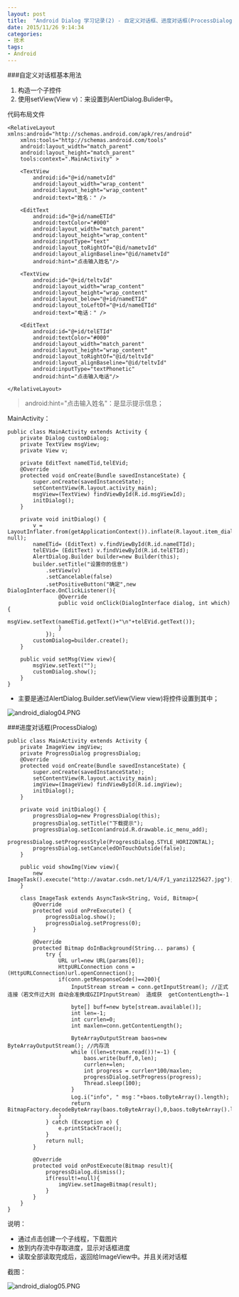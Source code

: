 ```yaml
---
layout: post
title:  "Android Dialog 学习记录(2) - 自定义对话框、进度对话框(ProcessDialog)"
date: 2015/11/26 9:14:34 
categories:
- 技术
tags:
- Android
---
```


###自定义对话框基本用法

1. 构造一个子控件
2. 使用setView(View v)：来设置到AlertDialog.Bulider中。

代码布局文件
	
	<RelativeLayout xmlns:android="http://schemas.android.com/apk/res/android"
	    xmlns:tools="http://schemas.android.com/tools"
	    android:layout_width="match_parent"
	    android:layout_height="match_parent"
	    tools:context=".MainActivity" >
	
	    <TextView
	        android:id="@+id/nametvId"
	        android:layout_width="wrap_content"
	        android:layout_height="wrap_content"
	        android:text="姓名：" />
	
	    <EditText
	        android:id="@+id/nameETId"
	        android:textColor="#000"
	        android:layout_width="match_parent"
	        android:layout_height="wrap_content"
	        android:inputType="text"
	        android:layout_toRightOf="@id/nametvId"
	        android:layout_alignBaseline="@id/nametvId"
	        android:hint="点击输入姓名"/>  
	    
	    <TextView
	        android:id="@+id/teltvId"
	        android:layout_width="wrap_content"
	        android:layout_height="wrap_content"
	        android:layout_below="@+id/nameETId"
	        android:layout_toLeftOf="@+id/nameETId"
	        android:text="电话：" />
	    
	    <EditText
	        android:id="@+id/telETId"
	        android:textColor="#000"
	        android:layout_width="match_parent"
	        android:layout_height="wrap_content"
	        android:layout_toRightOf="@id/teltvId"
	        android:layout_alignBaseline="@id/teltvId"
	        android:inputType="textPhonetic"
	        android:hint="点击输入电话"/>

	</RelativeLayout>

>android:hint="点击输入姓名"：是显示提示信息；

MainActivity：

	public class MainActivity extends Activity {
		private Dialog customDialog;
		private TextView msgView;
		private View v;
		
		private EditText nameETid,telEVid;
		@Override
		protected void onCreate(Bundle savedInstanceState) {
			super.onCreate(savedInstanceState);
			setContentView(R.layout.activity_main);
			msgView=(TextView) findViewById(R.id.msgViewId);
			initDialog();
		}
	
		private void initDialog() {
			v = LayoutInflater.from(getApplicationContext()).inflate(R.layout.item_dialog, null);
			nameETid= (EditText) v.findViewById(R.id.nameETId);
			telEVid= (EditText) v.findViewById(R.id.telETId);
			AlertDialog.Builder builder=new Builder(this);
			builder.setTitle("设置你的信息")
				.setView(v)
				.setCancelable(false)
				.setPositiveButton("确定",new DialogInterface.OnClickListener(){
					@Override
					public void onClick(DialogInterface dialog, int which) {
						msgView.setText(nameETid.getText()+"\n"+telEVid.getText());
					}
				});
			customDialog=builder.create();
		}
		
		public void setMsg(View view){
			msgView.setText("");
			customDialog.show();
		}
	}

- 主要是通过AlertDialog.Builder.setView(View view)将控件设置到其中；

![android_dialog04.PNG]({{site.baseurl}}/public/img/android_dialog04.png)

###进度对话框(ProcessDialog)

	public class MainActivity extends Activity {
		private ImageView imgView;
		private ProgressDialog progressDialog;
		@Override
		protected void onCreate(Bundle savedInstanceState) {
			super.onCreate(savedInstanceState);
			setContentView(R.layout.activity_main);
			imgView=(ImageView) findViewById(R.id.imgView);
			initDialog();
		}
	
		private void initDialog() {
			progressDialog=new ProgressDialog(this);
			progressDialog.setTitle("下载提示");
			progressDialog.setIcon(android.R.drawable.ic_menu_add);
			progressDialog.setProgressStyle(ProgressDialog.STYLE_HORIZONTAL);
			progressDialog.setCanceledOnTouchOutside(false);
		}
	
		public void showImg(View view){
			new ImageTask().execute("http://avatar.csdn.net/1/4/F/1_yanzi1225627.jpg");
		}
		
		class ImageTask extends AsyncTask<String, Void, Bitmap>{
			@Override
			protected void onPreExecute() {
				progressDialog.show();
				progressDialog.setProgress(0);
			}
			
			@Override
			protected Bitmap doInBackground(String... params) {
				try {
					URL url=new URL(params[0]);
					HttpURLConnection conn = (HttpURLConnection)url.openConnection();
					if(conn.getResponseCode()==200){
						InputStream stream = conn.getInputStream();	//正式连接（若文件过大则 自动会准换成GZIPInputStream） 造成获  getContentLength=-1
						
						byte[] buff=new byte[stream.available()];
						int len=-1;
						int currlen=0;
						int maxlen=conn.getContentLength();
						
						ByteArrayOutputStream baos=new ByteArrayOutputStream();	//内存流
						while ((len=stream.read())!=-1) {
							baos.write(buff,0,len);
							currlen+=len;
							int progress = currlen*100/maxlen;
							progressDialog.setProgress(progress);
							Thread.sleep(100);
						}
						Log.i("info", " msg："+baos.toByteArray().length);
						return BitmapFactory.decodeByteArray(baos.toByteArray(),0,baos.toByteArray().length);
					}
				} catch (Exception e) {
					e.printStackTrace();
				}
				return null;
			}
			
			@Override
			protected void onPostExecute(Bitmap result){
				progressDialog.dismiss();
				if(result!=null){
					imgView.setImageBitmap(result);
				}
			}
		}
	}

说明：

- 通过点击创建一个子线程，下载图片
- 放到内存流中存取进度，显示对话框进度
- 读取全部读取完成后，返回给ImageView中。并且关闭对话框

截图：

![android_dialog05.PNG]({{site.baseurl}}/public/img/android_dialog05.png)